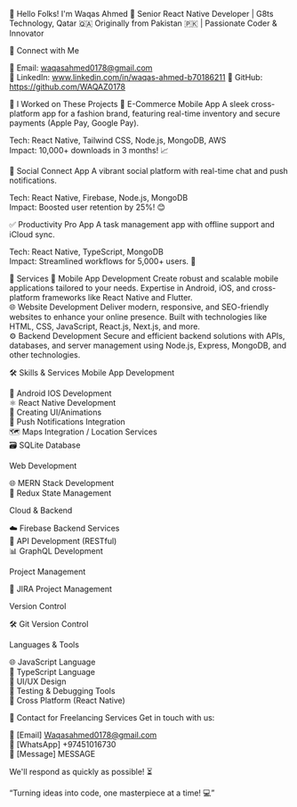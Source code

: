 👋 Hello Folks! I'm Waqas Ahmed 🌟
Senior React Native Developer | G8ts Technology, Qatar 🇶🇦 Originally from Pakistan 🇵🇰 | Passionate Coder & Innovator

📢 Connect with Me

📧 Email: waqasahmed0178@gmail.com  
🔗 LinkedIn: www.linkedin.com/in/waqas-ahmed-b70186211 
🐙 GitHub: https://github.com/WAQAZ0178



💼 I Worked on These Projects
🛒 E-Commerce Mobile App
A sleek cross-platform app for a fashion brand, featuring real-time inventory and secure payments (Apple Pay, Google Pay).  

Tech: React Native, Tailwind CSS, Node.js, MongoDB, AWS  
Impact: 10,000+ downloads in 3 months! 📈

💬 Social Connect App
A vibrant social platform with real-time chat and push notifications.  

Tech: React Native, Firebase, Node.js, MongoDB  
Impact: Boosted user retention by 25%! 😊

✅ Productivity Pro App
A task management app with offline support and iCloud sync.  

Tech: React Native, TypeScript, MongoDB  
Impact: Streamlined workflows for 5,000+ users. 💼


🚀 Services
📱 Mobile App Development
Create robust and scalable mobile applications tailored to your needs. Expertise in Android, iOS, and cross-platform frameworks like React Native and Flutter.  
🌐 Website Development
Deliver modern, responsive, and SEO-friendly websites to enhance your online presence. Built with technologies like HTML, CSS, JavaScript, React.js, Next.js, and more.  
⚙️ Backend Development
Secure and efficient backend solutions with APIs, databases, and server management using Node.js, Express, MongoDB, and other technologies.  

🛠️ Skills & Services
Mobile App Development

🌱 Android IOS Development  
⚛️ React Native Development  
🎨 Creating UI/Animations  
🔔 Push Notifications Integration  
🗺️ Maps Integration / Location Services  
🗃️ SQLite Database

Web Development

🌐 MERN Stack Development  
🔄 Redux State Management

Cloud & Backend

☁️ Firebase Backend Services  
🔗 API Development (RESTful)  
📊 GraphQL Development

Project Management

📅 JIRA Project Management

Version Control

🛠️ Git Version Control



Languages & Tools

🌐 JavaScript Language  
📝 TypeScript Language  
🎨 UI/UX Design  
🧪 Testing & Debugging Tools  
🌉 Cross Platform (React Native)


📩 Contact for Freelancing Services
Get in touch with us:  

📩 [Email] Waqasahmed0178@gmail.com  
💬 [WhatsApp] +97451016730  
💌 [Message] MESSAGE

We'll respond as quickly as possible! ⏳  


“Turning ideas into code, one masterpiece at a time! 💻”
